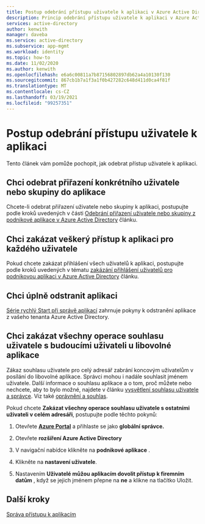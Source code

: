 ```yaml
---
title: Postup odebrání přístupu uživatele k aplikaci v Azure Active Directory
description: Princip odebrání přístupu uživatele k aplikaci v Azure Active Directory
services: active-directory
author: kenwith
manager: daveba
ms.service: active-directory
ms.subservice: app-mgmt
ms.workload: identity
ms.topic: how-to
ms.date: 11/02/2020
ms.author: kenwith
ms.openlocfilehash: e6a6c00811a7b87156802897db62a4a10130f130
ms.sourcegitcommit: 867cb1b7a1f3a1f0b427282c648d411d0ca4f81f
ms.translationtype: MT
ms.contentlocale: cs-CZ
ms.lasthandoff: 03/19/2021
ms.locfileid: "99257351"
---
```

# <a name="how-to-remove-a-users-access-to-an-application"></a>Postup odebrání přístupu uživatele k aplikaci

Tento článek vám pomůže pochopit, jak odebrat přístup uživatele k aplikaci.

## <a name="i-want-to-remove-a-specific-users-or-groups-assignment-to-an-application"></a>Chci odebrat přiřazení konkrétního uživatele nebo skupiny do aplikace

Chcete-li odebrat přiřazení uživatele nebo skupiny k aplikaci, postupujte podle kroků uvedených v části [Odebrání přiřazení uživatele nebo skupiny z podnikové aplikace v Azure Active Directory](./assign-user-or-group-access-portal.md) článku.

## <a name="i-want-to-disable-all-access-to-an-application-for-every-user"></a>Chci zakázat veškerý přístup k aplikaci pro každého uživatele

Pokud chcete zakázat přihlášení všech uživatelů k aplikaci, postupujte podle kroků uvedených v tématu [zakázání přihlášení uživatelů pro podnikovou aplikaci v Azure Active Directory](./disable-user-sign-in-portal.md) článku.

## <a name="i-want-to-delete-an-application-entirely"></a>Chci úplně odstranit aplikaci

[Série rychlý Start při správě aplikací](delete-application-portal.md) zahrnuje pokyny k odstranění aplikace z vašeho tenanta Azure Active Directory.

## <a name="i-want-to-disable-all-future-user-consent-operations-to-any-application"></a>Chci zakázat všechny operace souhlasu uživatele s budoucími uživateli u libovolné aplikace

Zákaz souhlasu uživatele pro celý adresář zabrání koncovým uživatelům v posílání do libovolné aplikace. Správci mohou i nadále souhlasit jménem uživatele. Další informace o souhlasu aplikace a o tom, proč můžete nebo nechcete, aby to bylo možné, najdete v článku [vysvětlení souhlasu uživatele a správce](../develop/howto-convert-app-to-be-multi-tenant.md#understand-user-and-admin-consent). Viz také [oprávnění a souhlas](../develop/v2-permissions-and-consent.md).

Pokud chcete **Zakázat všechny operace souhlasu uživatele s ostatními uživateli v celém adresáři**, postupujte podle těchto pokynů:

1.  Otevřete [**Azure Portal**](https://portal.azure.com/) a přihlaste se jako **globální správce.**

2.  Otevřete **rozšíření Azure Active Directory** 

3.  V navigační nabídce klikněte na **podnikové aplikace** .

5.  Klikněte na **nastavení uživatele**.

6.  Nastavením **Uživatelé můžou aplikacím dovolit přístup k firemním datům** , když se jejich jménem přepne na **ne** a klikne na tlačítko Uložit.


## <a name="next-steps"></a>Další kroky

[Správa přístupu k aplikacím](what-is-access-management.md)